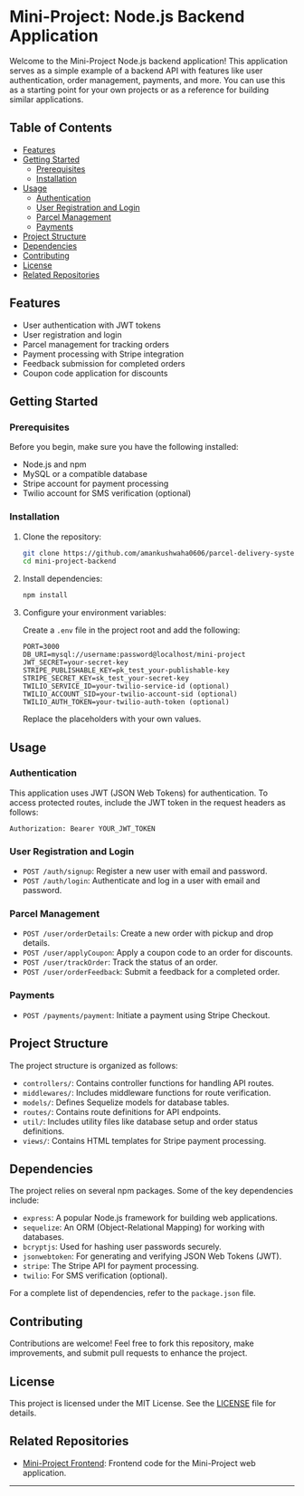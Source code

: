 # Mini-Project: Node.js Backend Application

Welcome to the Mini-Project Node.js backend application! This application serves as a simple example of a backend API with features like user authentication, order management, payments, and more. You can use this as a starting point for your own projects or as a reference for building similar applications.

## Table of Contents

- [Features](#features)
- [Getting Started](#getting-started)
  - [Prerequisites](#prerequisites)
  - [Installation](#installation)
- [Usage](#usage)
  - [Authentication](#authentication)
  - [User Registration and Login](#user-registration-and-login)
  - [Parcel Management](#parcel-management)
  - [Payments](#payments)
- [Project Structure](#project-structure)
- [Dependencies](#dependencies)
- [Contributing](#contributing)
- [License](#license)
- [Related Repositories](#related-repositories)

## Features

- User authentication with JWT tokens
- User registration and login
- Parcel management for tracking orders
- Payment processing with Stripe integration
- Feedback submission for completed orders
- Coupon code application for discounts

## Getting Started

### Prerequisites

Before you begin, make sure you have the following installed:

- Node.js and npm
- MySQL or a compatible database
- Stripe account for payment processing
- Twilio account for SMS verification (optional)

### Installation

1. Clone the repository:

   ```bash
   git clone https://github.com/amankushwaha0606/parcel-delivery-system.git
   cd mini-project-backend
   ```

2. Install dependencies:

   ```bash
   npm install
   ```

3. Configure your environment variables:

   Create a `.env` file in the project root and add the following:

   ```env
   PORT=3000
   DB_URI=mysql://username:password@localhost/mini-project
   JWT_SECRET=your-secret-key
   STRIPE_PUBLISHABLE_KEY=pk_test_your-publishable-key
   STRIPE_SECRET_KEY=sk_test_your-secret-key
   TWILIO_SERVICE_ID=your-twilio-service-id (optional)
   TWILIO_ACCOUNT_SID=your-twilio-account-sid (optional)
   TWILIO_AUTH_TOKEN=your-twilio-auth-token (optional)
   ```

   Replace the placeholders with your own values.

## Usage

### Authentication

This application uses JWT (JSON Web Tokens) for authentication. To access protected routes, include the JWT token in the request headers as follows:

```http
Authorization: Bearer YOUR_JWT_TOKEN
```

### User Registration and Login

- `POST /auth/signup`: Register a new user with email and password.
- `POST /auth/login`: Authenticate and log in a user with email and password.

### Parcel Management

- `POST /user/orderDetails`: Create a new order with pickup and drop details.
- `POST /user/applyCoupon`: Apply a coupon code to an order for discounts.
- `POST /user/trackOrder`: Track the status of an order.
- `POST /user/orderFeedback`: Submit a feedback for a completed order.

### Payments

- `POST /payments/payment`: Initiate a payment using Stripe Checkout.

## Project Structure

The project structure is organized as follows:

- `controllers/`: Contains controller functions for handling API routes.
- `middlewares/`: Includes middleware functions for route verification.
- `models/`: Defines Sequelize models for database tables.
- `routes/`: Contains route definitions for API endpoints.
- `util/`: Includes utility files like database setup and order status definitions.
- `views/`: Contains HTML templates for Stripe payment processing.

## Dependencies

The project relies on several npm packages. Some of the key dependencies include:

- `express`: A popular Node.js framework for building web applications.
- `sequelize`: An ORM (Object-Relational Mapping) for working with databases.
- `bcryptjs`: Used for hashing user passwords securely.
- `jsonwebtoken`: For generating and verifying JSON Web Tokens (JWT).
- `stripe`: The Stripe API for payment processing.
- `twilio`: For SMS verification (optional).

For a complete list of dependencies, refer to the `package.json` file.

## Contributing

Contributions are welcome! Feel free to fork this repository, make improvements, and submit pull requests to enhance the project.

## License

This project is licensed under the MIT License. See the [LICENSE](LICENSE) file for details.

## Related Repositories

- [Mini-Project Frontend](https://github.com/yourusername/mini-project-frontend): Frontend code for the Mini-Project web application.

---
